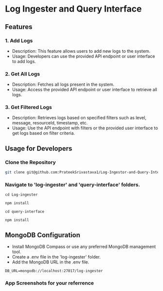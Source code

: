 # Log Ingester and Query Interface

## Features

### 1. Add Logs

- Description: This feature allows users to add new logs to the system.
- Usage: Developers can use the provided API endpoint or user interface to add logs.

### 2. Get All Logs

- Description: Fetches all logs present in the system.
- Usage: Access the provided API endpoint or user interface to retrieve all logs.

### 3. Get Filtered Logs

- Description: Retrieves logs based on specified filters such as level, message, resourceId, timestamp, etc.
- Usage: Use the API endpoint with filters or the provided user interface to get logs based on filter criteria.

## Usage for Developers

### Clone the Repository

```bash
git clone git@github.com:PrateekSrivastava1/Log-Ingestor-and-Query-Interface.git
```

### Navigate to 'log-ingester' and 'query-interface' folders.

```
cd Log-ingester
```

```
npm install
```

```
cd query-interface
```

```
npm install
```

## MongoDB Configuration

- Install MongoDB Compass or use any preferred MongoDB management tool.
- Create a .env file in the 'log-ingester' folder.
- Add the MongoDB URL in the .env file.

```
DB_URL=mongodb://localhost:27017/log-ingester
```

### App Screenshots for your referrence
